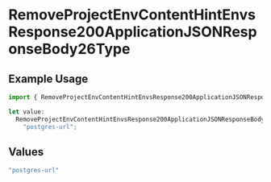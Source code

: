 # RemoveProjectEnvContentHintEnvsResponse200ApplicationJSONResponseBody26Type

## Example Usage

```typescript
import { RemoveProjectEnvContentHintEnvsResponse200ApplicationJSONResponseBody26Type } from "@vercel/sdk/models/operations/removeprojectenv.js";

let value:
  RemoveProjectEnvContentHintEnvsResponse200ApplicationJSONResponseBody26Type =
    "postgres-url";
```

## Values

```typescript
"postgres-url"
```
